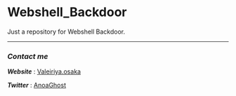 # Webshell_Backdoor
Just a repository for Webshell Backdoor.

***
### ***Contact me***
***Website*** : [Valeiriya.osaka](https://valeiriya.osaka/)

***Twitter*** : [AnoaGhost](https://twitter.com/AnoaGhost)
###
